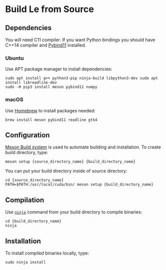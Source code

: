 # Build Le from Source

## Dependencies

You will need C11 compiler. If you want Python bindings you should have C++14 compiler and [Pybind11](https://github.com/pybind/pybind11) installed. 

### Ubuntu

Use APT package manager to install dependencies:

    sudo apt install g++ python3-pip ninja-build libpython3-dev sudo apt install libreadline-dev
    sudo -H pip3 install meson pybind11 numpy

### macOS

Use [Homebrew](https://brew.sh) to install packages needed:

    brew install meson pybind11 readline gtk4

## Configuration

[Meson Build system](https://mesonbuild.com) is used to automate building and installation. To create build directory, type:

    meson setup {source_directory_name} {build_directory_name}

You can put your build directory inside of source directory:

    cd {source_directory_name}
    PATH=$PATH:/usr/local/cuda/bin/ meson setup {build_directory_name}

## Compilation

Use [`ninja`](https://ninja-build.org) command from your build directory to compile binaries:

    cd {build_directory_name}
    ninja

## Installation

To install compiled binaries locally, type:

    sudo ninja install
